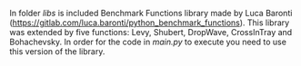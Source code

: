 In folder *libs* is included Benchmark Functions library made by Luca Baronti (https://gitlab.com/luca.baronti/python_benchmark_functions). 
This library was extended by five functions: Levy, Shubert, DropWave, CrossInTray and Bohachevsky.
In order for the code in *main.py* to execute you need to use this version of the library.
